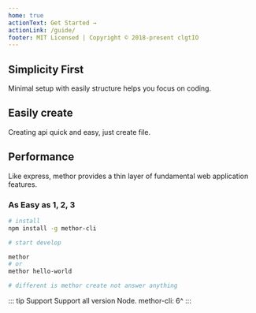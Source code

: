 ```yaml
---
home: true
actionText: Get Started →
actionLink: /guide/
footer: MIT Licensed | Copyright © 2018-present clgtIO
---
```


<div class="features">
  <div class="feature">
    <h2>Simplicity First</h2>
    <p>Minimal setup with easily structure helps you focus on coding.</p>
  </div>
  <div class="feature">
    <h2>Easily create</h2>
    <p>Creating api quick and easy, just create file.</p>
  </div>
  <div class="feature">
    <h2>Performance</h2>
    <p>Like express, methor provides a thin layer of fundamental web application features.</p>
  </div>
</div>

### As Easy as 1, 2, 3

```bash
# install
npm install -g methor-cli

# start develop

methor
# or
methor hello-world

# different is methor create not answer anything
```

::: tip Support
Support all version Node.
methor-cli: 6^
:::
